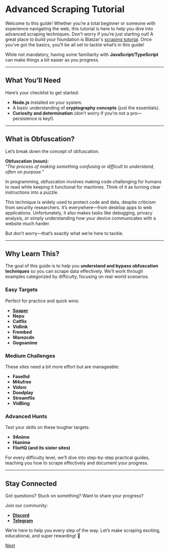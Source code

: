 # Advanced Scraping Tutorial

Welcome to this guide! Whether you’re a total beginner or someone with experience navigating the web, this tutorial is here to help you dive into advanced scraping techniques. Don’t worry if you’re just starting out! A great place to build your foundation is Blatzar's [scraping tutorial](https://github.com/Blatzar/scraping-tutorial/tree/master). Once you’ve got the basics, you’ll be all set to tackle what’s in this guide!

While not mandatory, having some familiarity with **JavaScript/TypeScript** can make things a bit easier as you progress.

----------

## What You’ll Need

Here’s your checklist to get started:

-   **Node.js** installed on your system.
-   A basic understanding of **cryptography concepts** (just the essentials).
-   **Curiosity and determination** (don’t worry if you’re not a pro—persistence is key!).

----------

## What is Obfuscation?

Let’s break down the concept of obfuscation.

**Obfuscation (noun):**  
_"The process of making something confusing or difficult to understand, often on purpose."_

In programming, obfuscation involves making code challenging for humans to read while keeping it functional for machines. Think of it as turning clear instructions into a puzzle.

This technique is widely used to protect code and data, despite criticism from security researchers. It’s everywhere—from desktop apps to web applications. Unfortunately, it also makes tasks like debugging, privacy analysis, or simply understanding how your device communicates with a website much harder.

But don’t worry—that’s exactly what we’re here to tackle.

----------

## Why Learn This?

The goal of this guide is to help you **understand and bypass obfuscation techniques** so you can scrape data effectively. We’ll work through examples categorized by difficulty, focusing on real-world scenarios.

### Easy Targets

Perfect for practice and quick wins:

-   [**Soaper**](https://github.com/luslucifer/Web-reversing/blob/main/scrapers/Soaper.md)
-   **Nepu**
-   **Catflix**
-   **Vidlink**
-   **Frembed**
-   **Warezcdn**
-   **Gogoanime**

### Medium Challenges

These sites need a bit more effort but are manageable:

-   **Faselhd**
-   **M4ufree**
-   **Vidsrc**
-   **Doodplay**
-   **Streamflix**
-   **VidBing**

### Advanced Hunts

Test your skills on these tougher targets:

-   **9Anime**
-   **Hianime**
-   **FlixHQ (and its sister sites)**

For every difficulty level, we’ll dive into step-by-step practical guides, teaching you how to scrape effectively and document your progress.

----------

## Stay Connected

Got questions? Stuck on something? Want to share your progress?

Join our community:

-   **[Discord](https://discord.gg/aAPmfsRD)**
-   **[Telegram](https://t.me/vidjoy)**

We’re here to help you every step of the way. Let’s make scraping exciting, educational, and super rewarding! 🚀

[Next](https://github.com/luslucifer/Web-reversing/blob/main/basics/gettingStarted.md)

